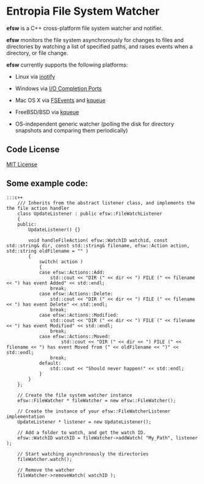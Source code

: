 Entropia File System Watcher
============================
**efsw** is a C++ cross-platform file system watcher and notifier.

**efsw** monitors the file system asynchronously for changes to files and directories by watching a list of specified paths, and raises events when a directory, or file change.

**efsw** currently supports the following platforms:

* Linux via [inotify](http://en.wikipedia.org/wiki/Inotify)

* Windows via [I/O Completion Ports](http://en.wikipedia.org/wiki/IOCP)

* Mac OS X via [FSEvents](http://en.wikipedia.org/wiki/FSEvents) and [kqueue](http://en.wikipedia.org/wiki/Kqueue)

* FreeBSD/BSD via [kqueue](http://en.wikipedia.org/wiki/Kqueue)

* OS-independent generic watcher
(polling the disk for directory snapshots and comparing them periodically)

Code License
------------
[MIT License](http://www.opensource.org/licenses/mit-license.php)

Some example code:
------------------

    :::c++
        /// Inherits from the abstract listener class, and implements the the file action handler
        class UpdateListener : public efsw::FileWatchListener
        {
        public:
        	UpdateListener() {}
        
        	void handleFileAction( efsw::WatchID watchid, const std::string& dir, const std::string& filename, efsw::Action action, std::string oldFilename = "" )
        	{
        		switch( action )
        		{
        		case efsw::Actions::Add:
        			std::cout << "DIR (" << dir << ") FILE (" << filename << ") has event Added" << std::endl;
        			break;
        		case efsw::Actions::Delete:
        			std::cout << "DIR (" << dir << ") FILE (" << filename << ") has event Delete" << std::endl;
        			break;
        		case efsw::Actions::Modified:
        			std::cout << "DIR (" << dir << ") FILE (" << filename << ") has event Modified" << std::endl;
        			break;
        		case efsw::Actions::Moved:
        				std::cout << "DIR (" << dir << ") FILE (" << filename << ") has event Moved from (" << oldFilename << ")" << std::endl;
        			break;
        		default:
        			std::cout << "Should never happen!" << std::endl;
        		}
        	}
        };

        // Create the file system watcher instance
        efsw::FileWatcher * fileWatcher = new efsw::FileWatcher();

        // Create the instance of your efsw::FileWatcherListener implementation
        UpdateListener * listener = new UpdateListener();

        // Add a folder to watch, and get the watch ID.
        efsw::WatchID watchID = fileWatcher->addWatch( "My_Path", listener );

		// Start watching asynchronously the directories
		fileWatcher.watch();

        // Remove the watcher
        fileWatcher->removeWatch( watchID );